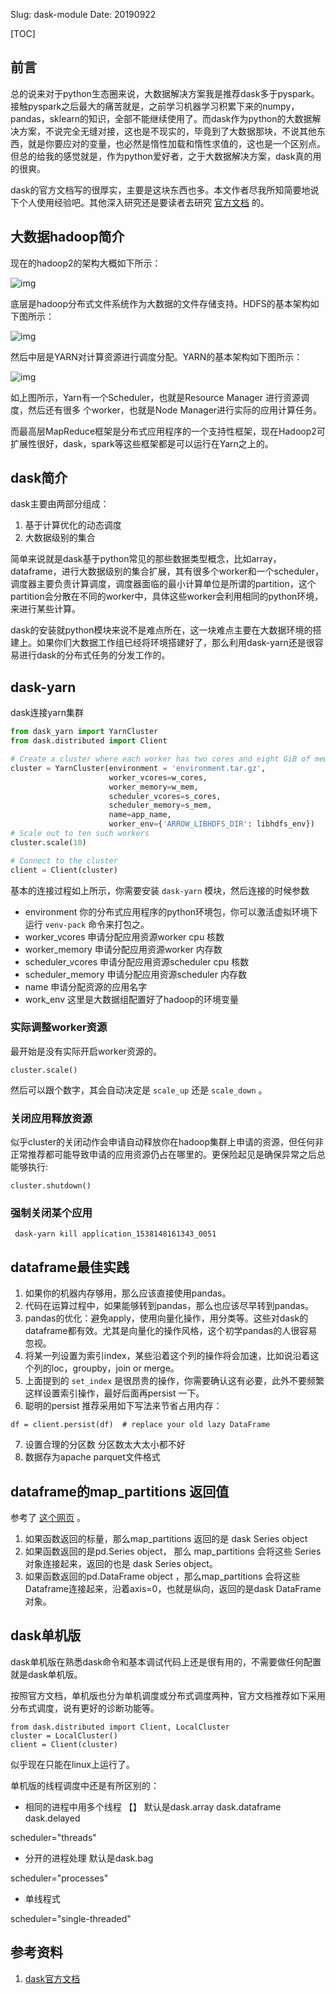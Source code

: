 Slug: dask-module
Date: 20190922

[TOC]

## 前言

总的说来对于python生态圈来说，大数据解决方案我是推荐dask多于pyspark。接触pyspark之后最大的痛苦就是，之前学习机器学习积累下来的numpy，pandas，sklearn的知识，全部不能继续使用了。而dask作为python的大数据解决方案，不说完全无缝对接，这也是不现实的，毕竟到了大数据那块，不说其他东西，就是你要应对的变量，也必然是惰性加载和惰性求值的，这也是一个区别点。但总的给我的感觉就是，作为python爱好者，之于大数据解决方案，dask真的用的很爽。

dask的官方文档写的很厚实，主要是这块东西也多。本文作者尽我所知简要地说下个人使用经验吧。其他深入研究还是要读者去研究 [官方文档](https://docs.dask.org/en/latest/) 的。



## 大数据hadoop简介

现在的hadoop2的架构大概如下所示：

![img]({static}/images/大数据/HADOOP.png)

底层是hadoop分布式文件系统作为大数据的文件存储支持。HDFS的基本架构如下图所示：

![img](http://hadoop.apache.org/docs/stable/hadoop-project-dist/hadoop-hdfs/images/hdfsarchitecture.png)

然后中层是YARN对计算资源进行调度分配。YARN的基本架构如下图所示：

![img](http://hadoop.apache.org/docs/stable/hadoop-yarn/hadoop-yarn-site/yarn_architecture.gif)

如上图所示，Yarn有一个Scheduler，也就是Resource Manager 进行资源调度，然后还有很多 个worker，也就是Node Manager进行实际的应用计算任务。

而最高层MapReduce框架是分布式应用程序的一个支持性框架，现在Hadoop2可扩展性很好，dask，spark等这些框架都是可以运行在Yarn之上的。



## dask简介

dask主要由两部分组成：

1. 基于计算优化的动态调度 
2. 大数据级别的集合

简单来说就是dask基于python常见的那些数据类型概念，比如array，dataframe，进行大数据级别的集合扩展，其有很多个worker和一个scheduler，调度器主要负责计算调度，调度器面临的最小计算单位是所谓的partition，这个partition会分散在不同的worker中，具体这些worker会利用相同的python环境，来进行某些计算。

dask的安装就python模块来说不是难点所在，这一块难点主要在大数据环境的搭建上。如果你们大数据工作组已经将环境搭建好了，那么利用dask-yarn还是很容易进行dask的分布式任务的分发工作的。





## dask-yarn

dask连接yarn集群

```python
from dask_yarn import YarnCluster
from dask.distributed import Client

# Create a cluster where each worker has two cores and eight GiB of memory
cluster = YarnCluster(environment = 'environment.tar.gz',
                      worker_vcores=w_cores,
                      worker_memory=w_mem,
                      scheduler_vcores=s_cores,
                      scheduler_memory=s_mem,
                      name=app_name,
                      worker_env={'ARROW_LIBHDFS_DIR': libhdfs_env})
# Scale out to ten such workers
cluster.scale(10)

# Connect to the cluster
client = Client(cluster)
```

基本的连接过程如上所示，你需要安装 `dask-yarn` 模块，然后连接的时候参数

- environment 你的分布式应用程序的python环境包，你可以激活虚拟环境下运行 `venv-pack` 命令来打包之。
- worker_vcores 申请分配应用资源worker cpu 核数
- worker_memory 申请分配应用资源worker 内存数
- scheduler_vcores 申请分配应用资源scheduler cpu 核数
- scheduler_memory 申请分配应用资源scheduler 内存数
- name 申请分配资源的应用名字
- work_env 这里是大数据组配置好了hadoop的环境变量



### 实际调整worker资源

最开始是没有实际开启worker资源的。

```
cluster.scale()
```

然后可以跟个数字，其会自动决定是 `scale_up` 还是 `scale_down` 。

### 关闭应用释放资源

似乎cluster的关闭动作会申请自动释放你在hadoop集群上申请的资源，但任何非正常推荐都可能导致申请的应用资源仍占在哪里的。更保险起见是确保异常之后总能够执行:

```
cluster.shutdown()
```

### 强制关闭某个应用

```
 dask-yarn kill application_1538148161343_0051
```



## dataframe最佳实践

1. 如果你的机器内存够用，那么应该直接使用pandas。
2. 代码在运算过程中，如果能够转到pandas，那么也应该尽早转到pandas。
3. pandas的优化：避免apply，使用向量化操作，用分类等。这些对dask的dataframe都有效。尤其是向量化的操作风格，这个初学pandas的人很容易忽视。
4. 将某一列设置为索引index，某些沿着这个列的操作将会加速，比如说沿着这个列的loc，groupby，join or merge。
5. 上面提到的 `set_index` 是很昂贵的操作，你需要确认这有必要，此外不要频繁这样设置索引操作，最好后面再persist 一下。
6. 聪明的persist 推荐采用如下写法来节省占用内存：

```
df = client.persist(df)  # replace your old lazy DataFrame
```

7. 设置合理的分区数 分区数太大太小都不好 
8. 数据存为apache parquet文件格式



## dataframe的map_partitions 返回值

参考了 [这个网页](<https://stackoverflow.com/questions/40662912/python-dask-dataframe-map-partitions-return-value>) 。

1. 如果函数返回的标量，那么map_partitions 返回的是 dask Series object
2. 如果函数返回的是pd.Series object， 那么 map_partitions 会将这些 Series 对象连接起来，返回的也是 dask Series object。
3. 如果函数返回的pd.DataFrame object ，那么map_partitions 会将这些Dataframe连接起来，沿着axis=0，也就是纵向，返回的是dask DataFrame对象。

## dask单机版

dask单机版在熟悉dask命令和基本调试代码上还是很有用的，不需要做任何配置就是dask单机版。

按照官方文档，单机版也分为单机调度或分布式调度两种，官方文档推荐如下采用分布式调度，说有更好的诊断功能等。

```
from dask.distributed import Client, LocalCluster
cluster = LocalCluster()
client = Client(cluster)
```

似乎现在只能在linux上运行了。



单机版的线程调度中还是有所区别的：

- 相同的进程中用多个线程 【】 默认是dask.array dask.dataframe dask.delayed

scheduler="threads"

- 分开的进程处理 默认是dask.bag

scheduler="processes"

- 单线程式

scheduler="single-threaded"





## 参考资料

1. [dask官方文档](https://docs.dask.org/en/latest/)